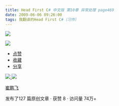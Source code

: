 ```yaml
---
title: Head First C# 中文版 第10章 异常处理 page469
date: 2009-06-06 09:26:00
tags: 我翻译的Head First C#（习作）
---
```

![](https://p-blog.csdn.net/images/p_blog_csdn_net/cuipengfei1/EntryImages/20090606/2009-06-06_09-18-22.jpg)

![](https://p-blog.csdn.net/images/p_blog_csdn_net/cuipengfei1/EntryImages/20090606/2009-06-06_09-18-52.jpg)

  * [ 点赞  ](javascript:;)
  * [ 收藏  ](javascript:;)
  * [ 分享 ](javascript:;)

[ ![](https://profile.csdnimg.cn/5/2/5/3_cuipengfei1)
![](https://g.csdnimg.cn/static/user-reg-year/1x/11.png)
](https://blog.csdn.net/cuipengfei1)

[ 崔鹏飞 ](https://blog.csdn.net/cuipengfei1)

发布了127 篇原创文章  ·  获赞 8  ·  访问量 74万+

